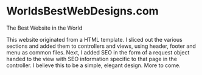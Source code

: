 # WorldsBestWebDesigns.com
The Best Website in the World

This website originated from a HTML template. I sliced out the various sections and added them to controllers and views, using header, footer and menu as common files.
Next, I added SEO in the form of a request object handed to the view with SEO information specific to that page in the controller.
I believe this to be a simple, elegant design. More to come.

